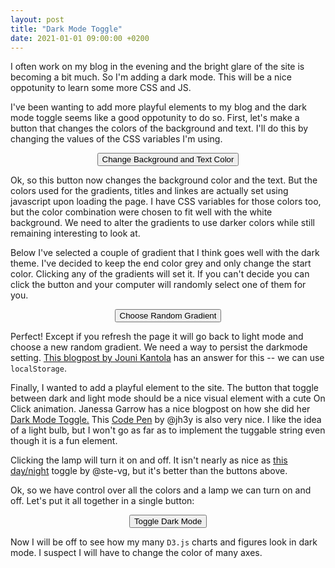 ```yaml
---
layout: post
title: "Dark Mode Toggle"
date: 2021-01-01 09:00:00 +0200
---
```


I often work on my blog in the evening and the bright glare of the site is becoming a bit much. So I'm adding a dark mode. This will be a nice oppotunity to learn some more CSS and JS.

<head>
    <script src="https://d3js.org/d3.v4.min.js" charset="utf-8"></script>
</head>

I've been wanting to add more playful elements to my blog and the dark mode toggle seems like a good oppotunity to do so. First, let's make a button that changes the colors of the background and text. I'll do this by changing the values of the CSS variables I'm using. 

<center>
    <div id="changeColorButton">
        <button>Change Background and Text Color</button>
    </div>
</center>

Ok, so this button now changes the background color and the text. But the colors used for the gradients, titles and linkes are actually set using javascript upon loading the page. I have CSS variables for those colors too, but the color combination were chosen to fit well with the white background. We need to alter the gradients to use darker colors while still remaining interesting to look at.

Below I've selected a couple of gradient that I think goes well with the dark theme. I've decided to keep the end color grey and only change the start color. Clicking any of the gradients will set it. If you can't decide you can click the button and your computer will randomly select one of them for you.

<center>
    <div id="gradients">
    </div>
    <div id="changeGradientButton">
        <button>Choose Random Gradient</button>
    </div>
</center>

Perfect! Except if you refresh the page it will go back to light mode and choose a new random gradient. We need a way to persist the darkmode setting. [This blogpost by Jouni Kantola](https://jouni.kantola.se/blog/2020-02-29/dark-mode-toggle/) has an answer for this -- we can use `localStorage`.

Finally, I wanted to add a playful element to the site. The button that toggle between dark and light mode should be a nice visual element with a cute On Click animation. Janessa Garrow has a nice blogpost on how she did her [Dark Mode Toggle.](https://janessagarrow.com/blog/css-dark-mode-toggle/) This [Code Pen](https://codepen.io/jh3y/pen/VwjgdLj) by @jh3y is also very nice. I like the idea of a light bulb, but I won't go as far as to implement the tuggable string even though it is a fun element.

<center>
    <div id='lightbulb'></div>
</center>

Clicking the lamp will turn it on and off. It isn't nearly as nice as [this day/night](https://codepen.io/ste-vg/pen/oNgrYOb) toggle by @ste-vg, but it's better than the buttons above. 

Ok, so we have control over all the colors and a lamp we can turn on and off. Let's put it all together in a single button:

<center>
    <div id="toggleDarkModeButton">
        <button>Toggle Dark Mode</button>
    </div>
</center>

Now I will be off to see how my many `D3.js` charts and figures look in dark mode. I suspect I will have to change the color of many axes.

<link rel="stylesheet" href="../../../../css/dark-mode.css">
<script type='text/javascript'  src='../../../../js/dark-mode/dark-mode.js'></script>
<!-- <script type='text/javascript'  src='../../../../js/dark-mode/draw-lightbulb.js'></script> -->